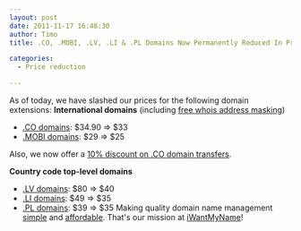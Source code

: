 ```yaml
---
layout: post
date: 2011-11-17 16:48:30
author: Timo
title: .CO, .MOBI, .LV, .LI & .PL Domains Now Permanently Reduced In Price

categories:
  - Price reduction

---
```


As of today, we have slashed our prices for the following domain extensions:
**International domains** (including [free whois address masking](https://iwantmyname.com/blog/2011/10/free-whois-address-masking-to-protect-your-privacy.html))


*   [.CO domains](https://iwantmyname.com/domains/co-colombian-domain-name-registration-for-colombia): $34.90 =&gt; $33 
*   [.MOBI domains](https://iwantmyname.com/domains/mobi-domain-name-registration-for-mobile): $29 =&gt; $25


Also, we now offer a [10% discount on .CO domain transfers](https://iwantmyname.com/domains/co-domain-registrar-transfer-colombia).

**Country code top-level domains**


*   [.LV domains](https://iwantmyname.com/domains/lv-latvian-domain-name-registration-for-latvia): $80 =&gt; $40
*   [.LI domains](https://iwantmyname.com/domains/li-liechtensteiner-domain-name-registration-for-liechtenstein): $49 =&gt; $35
*   [.PL domains](https://iwantmyname.com/domains/pl-polish-domain-name-registration-for-poland): $39 =&gt; $35
Making quality domain name management [simple](https://iwantmyname.com) and [affordable](https://iwantmyname.com/domains/domain-name-registration-list-of-extensions). That's our mission at [iWantMyName](https://iwantmyname.com)!
